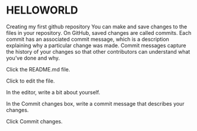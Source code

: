# HELLOWORLD
Creating my first  github repository 
You can make and save changes to the files in your repository. On GitHub, saved changes are called commits. Each commit has an associated commit message, which is a description explaining why a particular change was made. Commit messages capture the history of your changes so that other contributors can understand what you’ve done and why.

Click the README.md file.

Click  to edit the file.

In the editor, write a bit about yourself.

In the Commit changes box, write a commit message that describes your changes.

Click Commit changes.
